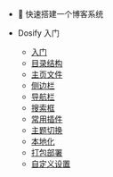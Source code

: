 * 🌻 快速搭建一个博客系统

* Dosify 入门

    * [入门](docsify/install.md)
    * [目录结构](docsify/structure.md)
    * [主页文件](test/guide)
    * [侧边栏](test/guide)
    * [导航栏](test/guide)
    * [搜索框](test/guide)
    * [常用插件](test/guide)
    * [主题切换](test/guide)
    * [本地化](test/guide)
    * [打包部署](test/guide)
    * [自定义设置](docsify/style.md)
